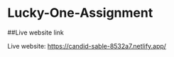 # Lucky-One-Assignment

##Live website link

Live website:  https://candid-sable-8532a7.netlify.app/

